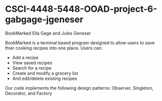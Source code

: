 # CSCI-4448-5448-OOAD-project-6-gabgage-jgeneser

BookMarked
Ella Gage and Jules Geneser

BookMarked is a terminal based program designed to allow users to save thier cooking recipes into one place. Users can:
- Add a recipe
- View saved recipes
- Search for a recipe
- Create and modify a grocery list
- And edit/delete existing recipes

Our code implements the following design patterns: Observer, Singleton, Decorator, and Factory
